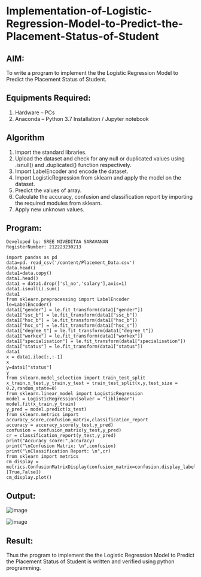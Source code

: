 # Implementation-of-Logistic-Regression-Model-to-Predict-the-Placement-Status-of-Student

## AIM:
To write a program to implement the the Logistic Regression Model to Predict the Placement Status of Student.

## Equipments Required:
1. Hardware – PCs
2. Anaconda – Python 3.7 Installation / Jupyter notebook

## Algorithm
1. Import the standard libraries. 
2. Upload the dataset and check for any null or duplicated values using .isnull() and .duplicated() function respectively. 
3. Import LabelEncoder and encode the dataset. 
4. Import LogisticRegression from sklearn and apply the model on the dataset. 
5. Predict the values of array. 
6. Calculate the accuracy, confusion and classification report by importing the required modules from sklearn. 
7. Apply new unknown values.

## Program:
```
Developed by: SREE NIVEDITAA SARAVANAN
RegisterNumber: 212223230213 
```
```
import pandas as pd
data=pd. read_csv('/content/Placement_Data.csv')
data.head()
data1=data.copy()
data1.head()
data1 = data1.drop(['sl_no','salary'],axis=1)
data1.isnull().sum()
data1
from sklearn.preprocessing import LabelEncoder
le=LabelEncoder()
data1["gender"] = le.fit_transform(data1["gender"])
data1["ssc_b"] = le.fit_transform(data1["ssc_b"])
data1["hsc_b"] = le.fit_transform(data1["hsc_b"])
data1["hsc_s"] = le.fit_transform(data1["hsc_s"])
data1["degree_t"] = le.fit_transform(data1["degree_t"])
data1["workex"] = le.fit_transform(data1["workex"])
data1["specialisation"] = le.fit_transform(data1["specialisation"])
data1["status"] = le.fit_transform(data1["status"])
data1
x = data1.iloc[:,:-1]
x
y=data1["status"]
y
from sklearn.model_selection import train_test_split
x_train,x_test,y_train,y_test = train_test_split(x,y,test_size = 0.2,random_state=0)
from sklearn.linear_model import LogisticRegression
model = LogisticRegression(solver = "liblinear")
model.fit(x_train,y_train)
y_pred = model.predict(x_test)
from sklearn.metrics import accuracy_score,confusion_matrix,classification_report
accuracy = accuracy_score(y_test,y_pred)
confusion = confusion_matrix(y_test,y_pred)
cr = classification_report(y_test,y_pred)
print("Accuracy score:",accuracy)
print("\nConfusion Matrix: \n",confusion)
print("\nClassification Report: \n",cr)
from sklearn import metrics
cm_display = metrics.ConfusionMatrixDisplay(confusion_matrix=confusion,display_labels=[True,False])
cm_display.plot()
```

## Output:
![image](https://github.com/sreeniveditaa/Implementation-of-Logistic-Regression-Model-to-Predict-the-Placement-Status-of-Student/assets/147473268/d1b86b4c-7400-4973-873b-615664dc2a00)

![image](https://github.com/sreeniveditaa/Implementation-of-Logistic-Regression-Model-to-Predict-the-Placement-Status-of-Student/assets/147473268/5a142145-7c2a-478b-be7c-82d035929e16)


## Result:
Thus the program to implement the the Logistic Regression Model to Predict the Placement Status of Student is written and verified using python programming.

